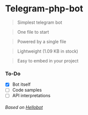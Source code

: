 # Telegram-php-bot
>Simplest telegram bot

>One file to start

>Powered by a single file

>Lightweight (1.09 KB in stock)

>Easy to embed in your project

### To-Do
- [x] Bot itself
- [ ] Code samples
- [ ] API interpretations

###### Based on [Hellobot](https://core.telegram.org/bots/samples/hellobot)
